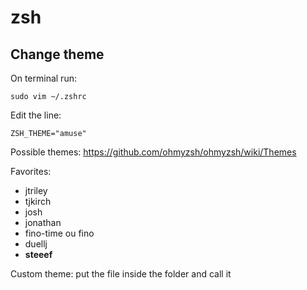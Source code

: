 # zsh

## Change theme

On terminal run:

```
sudo vim ~/.zshrc
```

Edit the line:

```
ZSH_THEME="amuse"
```

Possible themes: https://github.com/ohmyzsh/ohmyzsh/wiki/Themes

Favorites:

- jtriley
- tjkirch
- josh
- jonathan
- fino-time ou fino
- duellj
- **steeef**

Custom theme: put the file inside the folder and call it